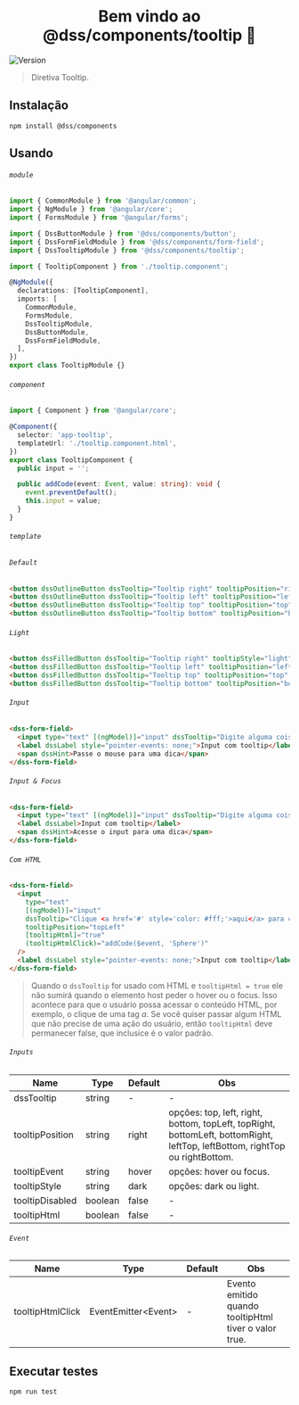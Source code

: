 <h1 align="center">Bem vindo ao @dss/components/tooltip 👋</h1>
<p>
  <img alt="Version" src="https://img.shields.io/badge/adicionado%20na%20versão-1.10.0-blue.svg?cacheSeconds=2592000" />
</p>

> Diretiva Tooltip.

## Instalação

```shell
npm install @dss/components
```

## Usando

###### `module`

```ts
import { CommonModule } from '@angular/common';
import { NgModule } from '@angular/core';
import { FormsModule } from '@angular/forms';

import { DssButtonModule } from '@dss/components/button';
import { DssFormFieldModule } from '@dss/components/form-field';
import { DssTooltipModule } from '@dss/components/tooltip';

import { TooltipComponent } from './tooltip.component';

@NgModule({
  declarations: [TooltipComponent],
  imports: [
    CommonModule,
    FormsModule,
    DssTooltipModule,
    DssButtonModule,
    DssFormFieldModule,
  ],
})
export class TooltipModule {}
```

###### `component`

```ts
import { Component } from '@angular/core';

@Component({
  selector: 'app-tooltip',
  templateUrl: './tooltip.component.html',
})
export class TooltipComponent {
  public input = '';

  public addCode(event: Event, value: string): void {
    event.preventDefault();
    this.input = value;
  }
}
```

###### `template`

###### `Default`

```html
<button dssOutlineButton dssTooltip="Tooltip right" tooltipPosition="right">Right</button>
<button dssOutlineButton dssTooltip="Tooltip left" tooltipPosition="left">Left</button>
<button dssOutlineButton dssTooltip="Tooltip top" tooltipPosition="top">Top</button>
<button dssOutlineButton dssTooltip="Tooltip bottom" tooltipPosition="bottom">Bottom</button>
```

###### `Light`

```html
<button dssFilledButton dssTooltip="Tooltip right" tooltipStyle="light" tooltipPosition="right">Right</button>
<button dssFilledButton dssTooltip="Tooltip left" tooltipPosition="left" tooltipStyle="light">Left</button>
<button dssFilledButton dssTooltip="Tooltip top" tooltipPosition="top" tooltipStyle="light">Top</button>
<button dssFilledButton dssTooltip="Tooltip bottom" tooltipPosition="bottom" tooltipStyle="light">Bottom</button>
```

###### `Input`

```html
<dss-form-field>
  <input type="text" [(ngModel)]="input" dssTooltip="Digite alguma coisa..." tooltipPosition="right" />
  <label dssLabel style="pointer-events: none;">Input com tooltip</label>
  <span dssHint>Passe o mouse para uma dica</span>
</dss-form-field>
```

###### `Input & Focus`

```html
<dss-form-field>
  <input type="text" [(ngModel)]="input" dssTooltip="Digite alguma coisa..." tooltipEvent="focus" tooltipPosition="right" />
  <label dssLabel>Input com tooltip</label>
  <span dssHint>Acesse o input para uma dica</span>
</dss-form-field>
```

###### `Com HTML`

```html
<dss-form-field>
  <input
    type="text"
    [(ngModel)]="input"
    dssTooltip="Clique <a href='#' style='color: #fff;'>aqui</a> para colar o código."
    tooltipPosition="topLeft"
    [tooltipHtml]="true"
    (tooltipHtmlClick)="addCode($event, 'Sphere')"
  />
  <label dssLabel style="pointer-events: none;">Input com tooltip</label>
</dss-form-field>
```

> Quando o `dssTooltip` for usado com HTML e `tooltipHtml = true` ele não sumirá quando o elemento host peder o hover ou o focus.
> Isso acontece para que o usuário possa acessar o conteúdo HTML, por exemplo, o clique de uma tag _a_.
> Se você quiser passar algum HTML que não precise de uma ação do usuário, então `tooltipHtml` deve permanecer false, que inclusice é o valor padrão.

###### `Inputs`

| Name            | Type    | Default | Obs                                                                                                                         |
| --------------- | ------- | ------- | --------------------------------------------------------------------------------------------------------------------------- |
| dssTooltip      | string  | -       | -                                                                                                                           |
| tooltipPosition | string  | right   | opções: top, left, right, bottom, topLeft, topRight, bottomLeft, bottomRight, leftTop, leftBottom, rightTop ou rightBottom. |
| tooltipEvent    | string  | hover   | opções: hover ou focus.                                                                                                     |
| tooltipStyle    | string  | dark    | opções: dark ou light.                                                                                                      |
| tooltipDisabled | boolean | false   | -                                                                                                                           |
| tooltipHtml     | boolean | false   | -                                                                                                                           |

###### `Event`

| Name             | Type                      | Default | Obs                                                   |
| ---------------- | ------------------------- | ------- | ----------------------------------------------------- |
| tooltipHtmlClick | EventEmitter&lt;Event&gt; | -       | Evento emitido quando tooltipHtml tiver o valor true. |

## Executar testes

```shell
npm run test
```
